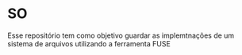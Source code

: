 # SO
Esse repositório tem como objetivo guardar as implemtnações de um sistema de arquivos utilizando a ferramenta FUSE 
